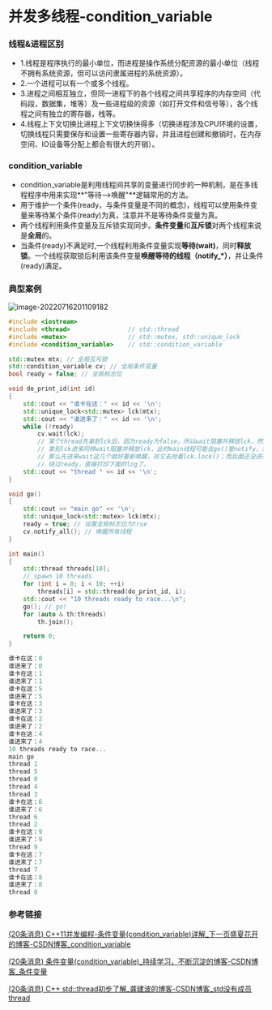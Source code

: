 # 并发多线程-condition_variable

### 线程&进程区别

- 1.线程是程序执行的最小单位，而进程是操作系统分配资源的最小单位（线程不拥有系统资源，但可以访问隶属进程的系统资源）。
- 2.一个进程可以有一个或多个线程。
- 3.进程之间相互独立，但同一进程下的各个线程之间共享程序的内存空间（代码段，数据集，堆等）及一些进程级的资源（如打开文件和信号等），各个线程之间有独立的寄存器，栈等。
- 4.线程上下文切换比进程上下文切换快得多（切换进程涉及CPU环境的设置，切换线程只需要保存和设置一些寄存器内容，并且进程创建和撤销时，在内存空间、IO设备等分配上都会有很大的开销）。

### condition_variable

- condition_variable是利用线程间共享的变量进行同步的一种机制，是在多线程程序中用来实现**"等待–>唤醒"**逻辑常用的方法。
- 用于维护一个条件(ready，与条件变量是不同的概念)，线程可以使用条件变量来等待某个条件(ready)为真，注意并不是等待条件变量为真。
- 两个线程利用条件变量及互斥锁实现同步。**条件变量**和**互斥锁**对两个线程来说是**全局**的。
- 当条件(ready)不满足时,一个线程利用条件变量实现**等待(wait)**，同时**释放锁**。一个线程获取锁后利用该条件变量**唤醒等待的线程（notify_*）**，并让条件(ready)满足。

### 典型案例

![image-20220716201109182](https://hanbabang-1311741789.cos.ap-chengdu.myqcloud.com/Pics/image-20220716201109182.png)

```cpp
#include <iostream>
#include <thread>                // std::thread
#include <mutex>                 // std::mutex, std::unique_lock
#include <condition_variable>    // std::condition_variable

std::mutex mtx; // 全局互斥锁
std::condition_variable cv; // 全局条件变量
bool ready = false; // 全局标志位

void do_print_id(int id)
{
    std::cout << "谁卡在这：" << id << '\n';
    std::unique_lock<std::mutex> lck(mtx);
    std::cout << "谁进来了：" << id << '\n';
    while (!ready)
        cv.wait(lck);
        // 某个thread先拿到lck后，因为ready为false，所以wait阻塞并释放lck，然后下个thread
        // 拿到lck进来同样wait阻塞并释放lck，此时main线程可能去go()里notify，并设ready为ture
        // 那么先进来wait这几个就好重新唤醒，并又去抢着lck.lock()；而后面还没进来的thread就会
        // 绕过ready，直接打印下面的log了。
    std::cout << "thread " << id << '\n';
} 

void go()
{
    std::cout << "main go" << '\n';
    std::unique_lock<std::mutex> lck(mtx);
    ready = true; // 设置全局标志位为true
    cv.notify_all(); // 唤醒所有线程
}

int main()
{
    std::thread threads[10];
    // spawn 10 threads
    for (int i = 0; i < 10; ++i)
        threads[i] = std::thread(do_print_id, i);
    std::cout << "10 threads ready to race...\n";
    go(); // go!
    for (auto & th:threads)
        th.join();

    return 0;
}

谁卡在这：0
谁进来了：0
谁卡在这：1
谁进来了：1
谁卡在这：5
谁进来了：5
谁卡在这：3
谁进来了：3
谁卡在这：2
谁进来了：2
谁卡在这：4
谁进来了：4
10 threads ready to race...
main go
thread 1
thread 5
thread 0
thread 4
thread 3
谁卡在这：6
谁进来了：6
thread 6
thread 2
谁卡在这：9
谁进来了：9
thread 9
谁卡在这：7
谁进来了：7
thread 7
谁卡在这：8
谁进来了：8
thread 8
```



### 参考链接

[(20条消息) C++11并发编程-条件变量(condition_variable)详解_下一页盛夏花开的博客-CSDN博客_condition_variable](https://blog.csdn.net/lv0918_qian/article/details/81745723?ops_request_misc=%7B%22request%5Fid%22%3A%22165796507816781685388799%22%2C%22scm%22%3A%2220140713.130102334..%22%7D&request_id=165796507816781685388799&biz_id=0&spm=1018.2226.3001.4187)

[(20条消息) 条件变量(condition_variable)_持续学习，不断沉淀的博客-CSDN博客_条件变量](https://blog.csdn.net/qq_33726635/article/details/124263403?ops_request_misc=%7B%22request%5Fid%22%3A%22165796507816781685388799%22%2C%22scm%22%3A%2220140713.130102334..%22%7D&request_id=165796507816781685388799&biz_id=0&spm=1018.2226.3001.4187)

[(20条消息) C++ std::thread初步了解_龚建波的博客-CSDN博客_std没有成员thread](https://blog.csdn.net/gongjianbo1992/article/details/99209119?ops_request_misc=%7B%22request%5Fid%22%3A%22165796968516782246476614%22%2C%22scm%22%3A%2220140713.130102334..%22%7D&request_id=165796968516782246476614&biz_id=0&spm=1018.2226.3001.4187)

